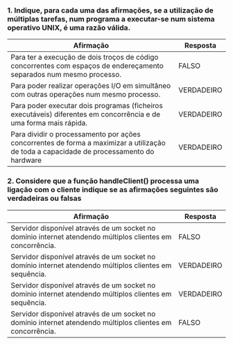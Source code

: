 ### 1. Indique, para cada uma das afirmações, se a utilização de múltiplas tarefas, num programa a executar-se num sistema operativo UNIX, é uma razão válida.

| Afirmação | Resposta |
|---|---|
| Para ter a execução de dois troços de código concorrentes com espaços de endereçamento separados num mesmo processo. | FALSO |
| Para poder realizar operações I/O em simultâneo com outras operações num mesmo processo. | VERDADEIRO |
| Para poder executar dois programas (ficheiros executáveis) diferentes em concorrência e de uma forma mais rápida. | VERDADEIRO |
| Para dividir o processamento por ações concorrentes de forma a maximizar a utilização de toda a capacidade de processamento do hardware | VERDADEIRO |

### 2. Considere que a função handleClient() processa uma ligação com o cliente indique se as afirmações seguintes são verdadeiras ou falsas

| Afirmação | Resposta |
|---|---|
| Servidor disponível através de um socket no domínio internet atendendo múltiplos clientes em concorrência. | FALSO |
| Servidor disponível através de um socket no domínio internet atendendo múltiplos clientes em sequência. | VERDADEIRO |
| Servidor disponível através de um socket no domínio internet atendendo múltiplos clientes em sequência. | VERDADEIRO |
| Servidor disponível através de um socket no domínio internet atendendo múltiplos clientes em concorrência. | FALSO |